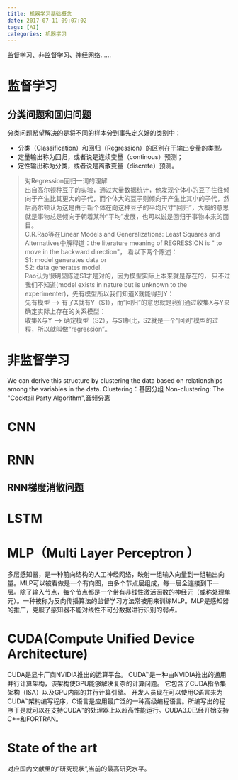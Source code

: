 ```yaml
---
title: 机器学习基础概念
date: 2017-07-11 09:07:02
tags: [AI]
categories: 机器学习
---
```


监督学习、非监督学习、神经网络......
<!-- more --> 

# 监督学习

## 分类问题和回归问题
分类问题希望解决的是将不同的样本分到事先定义好的类别中；

* 分类（Classification）和回归（Regression）的区别在于输出变量的类型。
* 定量输出称为回归，或者说是连续变量（continous）预测；
* 定性输出称为分类，或者说是离散变量（discrete）预测。

> 对Regression回归一词的理解  
出自高尔顿种豆子的实验，通过大量数据统计，他发现个体小的豆子往往倾向于产生比其更大的子代，而个体大的豆子则倾向于产生比其小的子代，然后高尔顿认为这是由于新个体在向这种豆子的平均尺寸“回归”，大概的意思就是事物总是倾向于朝着某种“平均”发展，也可以说是回归于事物本来的面目。  
C.R.Rao等在Linear Models and Generalizations: Least Squares and Alternatives中解释道：the literature meaning of REGRESSION is " to move in the backward direction"，
看以下两个陈述：  
S1: model generates data or  
S2: data generates model.  
Rao认为很明显陈述S1才是对的，因为模型实际上本来就是存在的，
只不过我们不知道(model exists in nature but is unknown to the experimenter)，先有模型所以我们知道X就能得到Y：  
先有模型 --> 有了X就有Y（S1），而“回归”的意思就是我们通过收集X与Y来确定实际上存在的关系模型：  
收集X与Y --> 确定模型（S2），与S1相比，S2就是一个“回到”模型的过程，所以就叫做“regression”。

# 非监督学习
We can derive this structure by clustering the data based on relationships among the variables in the data.
Clustering：基因分组
Non-clustering: The "Cocktail Party Algorithm",音频分离

# CNN

# RNN
## RNN梯度消散问题

# LSTM

# MLP（Multi Layer Perceptron ）
多层感知器，是一种前向结构的人工神经网络，映射一组输入向量到一组输出向量。MLP可以被看做是一个有向图，由多个节点层组成，每一层全连接到下一层。除了输入节点，每个节点都是一个带有非线性激活函数的神经元（或称处理单元）。一种被称为反向传播算法的监督学习方法常被用来训练MLP。MLP是感知器的推广，克服了感知器不能对线性不可分数据进行识别的弱点。

# CUDA(Compute Unified Device Architecture)
CUDA是显卡厂商NVIDIA推出的运算平台。 CUDA™是一种由NVIDIA推出的通用并行计算架构，该架构使GPU能够解决复杂的计算问题。 它包含了CUDA指令集架构（ISA）以及GPU内部的并行计算引擎。
 开发人员现在可以使用C语言来为CUDA™架构编写程序，C语言是应用最广泛的一种高级编程语言。所编写出的程序于是就可以在支持CUDA™的处理器上以超高性能运行。CUDA3.0已经开始支持C++和FORTRAN。

# State of the art 
对应国内文献里的“研究现状”,当前的最高研究水平。
